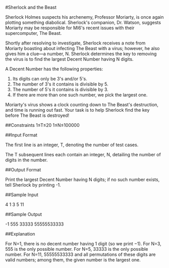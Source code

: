 #Sherlock and the Beast

Sherlock Holmes suspects his archenemy, Professor Moriarty, is once again plotting something diabolical. Sherlock's companion, Dr. Watson, suggests Moriarty may be responsible for MI6's recent issues with their supercomputer, The Beast.

Shortly after resolving to investigate, Sherlock receives a note from Moriarty boasting about infecting The Beast with a virus; however, he also gives him a clue—a number, N. Sherlock determines the key to removing the virus is to find the largest Decent Number having N digits.

A Decent Number has the following properties:

  1. Its digits can only be 3's and/or 5's.
  2. The number of 3's it contains is divisible by 5.
  3. The number of 5's it contains is divisible by 3.
  4. If there are more than one such number, we pick the largest one.

Moriarty's virus shows a clock counting down to The Beast's destruction, and time is running out fast. Your task is to help Sherlock find the key before The Beast is destroyed!

##Constraints
1≤T≤20
1≤N≤100000

##Input Format

The first line is an integer, T, denoting the number of test cases.

The T subsequent lines each contain an integer, N, detailing the number of digits in the number.

##Output Format

Print the largest Decent Number having N digits; if no such number exists, tell Sherlock by printing -1.

##Sample Input

4
1
3
5
11

##Sample Output

-1
555
33333
55555533333

##Explanation

For N=1, there is no decent number having 1 digit (so we print −1).
For N=3, 555 is the only possible number.
For N=5, 33333 is the only possible number.
For N=11, 55555533333 and all permutations of these digits are valid numbers; among them, the given number is the largest one.


